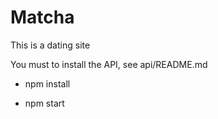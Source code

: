 # Matcha
This is a dating site

You must to install the API, see api/README.md

- npm install

- npm start
